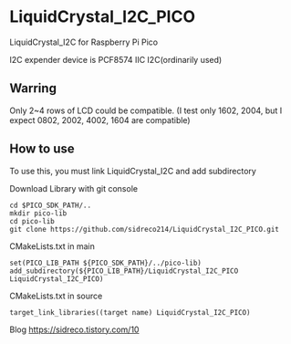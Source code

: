 # LiquidCrystal_I2C_PICO
LiquidCrystal_I2C for Raspberry Pi Pico

I2C expender device is PCF8574 IIC I2C(ordinarily used)

## Warring
Only 2~4 rows of LCD could be compatible.
(I test only 1602, 2004, but I expect 0802, 2002, 4002, 1604 are compatible)

## How to use
To use this, you must link LiquidCrystal_I2C and add subdirectory

Download Library with git console
```console
cd $PICO_SDK_PATH/..
mkdir pico-lib
cd pico-lib
git clone https://github.com/sidreco214/LiquidCrystal_I2C_PICO.git
```

CMakeLists.txt in main
```console
set(PICO_LIB_PATH ${PICO_SDK_PATH}/../pico-lib)
add_subdirectory(${PICO_LIB_PATH}/LiquidCrystal_I2C_PICO LiquidCrystal_I2C_PICO)
```

CMakeLists.txt in source
```console
target_link_libraries((target name) LiquidCrystal_I2C_PICO)
```

Blog
https://sidreco.tistory.com/10
